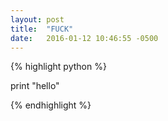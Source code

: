 ```yaml
---
layout: post
title:  "FUCK"
date:   2016-01-12 10:46:55 -0500
---
```



{% highlight python %}

print "hello"

{% endhighlight %}
